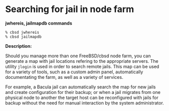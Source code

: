 # Searching for jail in node farm

**jwhereis, jailmapdb commands**

```
% cbsd jwhereis
% cbsd jailmapdb
```
**Description:**

Should you manage more than one FreeBSD/cbsd node farm, you can generate a map with jail locations refering to the appropriate servers. The utility `jlogin` is used in order to search remote jails. This map can be used for a variety of tools, such as a custom admin panel, automatically documentating the farm, as well as a variety of services.

For example, a Bacula jail can automatically search the map for new jails and create configuration for their backup; or when a jail migrates from one physical node to another the target host can be reconfigured with jails for backup without the need for manual interaction by the system administrator.
